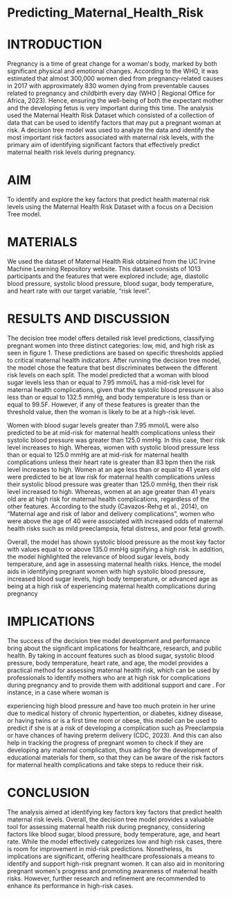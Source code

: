 # Predicting_Maternal_Health_Risk
# INTRODUCTION

Pregnancy is a time of great change for a woman's body, marked by both significant physical and
emotional changes. According to the WHO, it was estimated that almost 300,000 women died
from pregnancy-related causes in 2017 with approximately 830 women dying from preventable
causes related to pregnancy and childbirth every day (WHO | Regional Office for Africa, 2023).
Hence, ensuring the well-being of both the expectant mother and the developing fetus is very
important during this time. The analysis used the Maternal Health Risk Dataset which consisted
of a collection of data that can be used to identify factors that may put a pregnant woman at
risk. A decision tree model was used to analyze the data and identify the most important risk
factors associated with maternal risk levels, with the primary aim of identifying significant
factors that effectively predict maternal health risk levels during pregnancy.

# AIM

To identify and explore the key factors that predict health maternal risk levels using the
Maternal Health Risk Dataset with a focus on a Decision Tree model.

# MATERIALS
We used the dataset of Maternal Health Risk obtained from the UC Irvine Machine Learning
Repository website. This dataset consists of 1013 participants and the features that were
explored include; age, diastolic blood pressure, systolic blood pressure, blood sugar, body
temperature, and heart rate with our target variable, “risk level”.

# RESULTS AND DISCUSSION
The decision tree model offers detailed risk level predictions, classifying pregnant women into
three distinct categories: low, mid, and high risk as seen in figure 1. These predictions are based
on specific thresholds applied to critical maternal health indicators. After running the decision
tree model, the model chose the feature that best discriminates between the different risk
levels on each split. The model predicted that a woman with blood sugar levels less than or
equal to 7.95 mmol/L has a mid-risk level for maternal health complications, given that the
systolic blood pressure is also less than or equal to 132.5 mmHg, and body temperature is less
than or equal to 99.5F. However, if any of these features is greater than the threshold value,
then the woman is likely to be at a high-risk level.

Women with blood sugar levels greater than 7.95 mmol/L were also predicted to be at mid-risk
for maternal health complications unless their systolic blood pressure was greater than 125.0
mmHg. In this case, their risk level increases to high. Whereas, women with systolic blood
pressure less than or equal to 125.0 mmHg are at mid-risk for maternal health complications
unless their heart rate is greater than 83 bpm then the risk level increases to high.
Women at an age less than or equal to 41 years old were predicted to be at low risk for
maternal health complications unless their systolic blood pressure was greater than 125.0
mmHg, then their risk level increased to high. Whereas, women at an age greater than 41 years
old are at high risk for maternal health complications, regardless of the other features.
According to the study (Cavazos-Rehg et al., 2014), on “Maternal age and risk of labor and
delivery complications”, women who were above the age of 40 were associated with increased
odds of maternal health risks such as mild preeclampsia, fetal distress, and poor fetal growth.

Overall, the model has shown systolic blood pressure as the most key factor with values equal
to or above 135.0 mmHg signifying a high risk. In addition, the model highlighted the relevance
of blood sugar levels, body temperature, and age in assessing maternal health risks. Hence, the
model aids in identifying pregnant women with high systolic blood pressure, increased blood
sugar levels, high body temperature, or advanced age as being at a high risk of experiencing
maternal health complications during pregnancy

# IMPLICATIONS
The success of the decision tree model development and performance bring about the
significant implications for healthcare, research, and public health. By taking in account
features such as blood sugar, systolic blood pressure, body temperature, heart rate, and age, the
model provides a practical method for assessing maternal health risk, which can be used by
professionals to identify mothers who are at high risk for complications during pregnancy and to
provide them with additional support and care . For instance, in a case where woman is

experiencing high blood pressure and have too much protein in her urine due to medical history
of chronic hypertention, or diabetes, kidney disease, or having twins or is a first time mom or
obese, this model can be used to predict if she is at a risk of developing a complication such as
Preeclampsia or have chances of having preterm delivery (CDC, 2023). And this can also help in
tracking the progress of pregnant women to check if they are developing any maternal
complication, thus aiding for the development of educational materials for them, so that they
can be aware of the risk factors for maternal health complications and take steps to reduce their
risk.

# CONCLUSION
The analysis aimed at identifying key factors key factors that predict health maternal risk levels.
Overall, the decision tree model provides a valuable tool for assessing maternal health risk
during pregnancy, considering factors like blood sugar, blood pressure, body temperature, age,
and heart rate. While the model effectively categorizes low and high risk cases, there is room
for improvement in mid-risk predictions. Nonetheless, its implications are significant, offering
healthcare professionals a means to identify and support high-risk pregnant women. It can also
aid in monitoring pregnant women's progress and promoting awareness of maternal health
risks. However, further research and refinement are recommended to enhance its performance
in high-risk cases.
